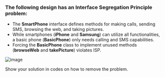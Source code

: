 ### The following design has an Interface Segregation Principle problem:
  * The **SmartPhone** interface defines methods for making calls, sending SMS, browsing the web, and taking pictures.
  * While  smartphones (**iPhone** and **Samsung**) can utilize all functionalities, a basic phone (**BasicPhone**) only needs calling and SMS capabilities.
  * Forcing the **BasicPhone** class to implement unused methods (**browseWeb** and **takePicture**) violates ISP.

![image](https://github.com/user-attachments/assets/b3b36cb8-1bd6-42e0-b848-cb61988bd9e9)

Show your solution in codes on how to remove the problem. 
